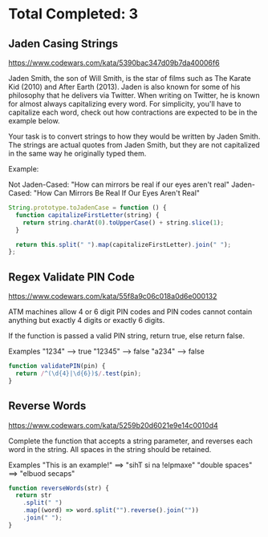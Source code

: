 # Total Completed: 3

## Jaden Casing Strings

https://www.codewars.com/kata/5390bac347d09b7da40006f6

Jaden Smith, the son of Will Smith, is the star of films such as The Karate Kid (2010) and After Earth (2013). Jaden is also known for some of his philosophy that he delivers via Twitter. When writing on Twitter, he is known for almost always capitalizing every word. For simplicity, you'll have to capitalize each word, check out how contractions are expected to be in the example below.

Your task is to convert strings to how they would be written by Jaden Smith. The strings are actual quotes from Jaden Smith, but they are not capitalized in the same way he originally typed them.

Example:

Not Jaden-Cased: "How can mirrors be real if our eyes aren't real"
Jaden-Cased: "How Can Mirrors Be Real If Our Eyes Aren't Real"

```javascript
String.prototype.toJadenCase = function () {
  function capitalizeFirstLetter(string) {
    return string.charAt(0).toUpperCase() + string.slice(1);
  }

  return this.split(" ").map(capitalizeFirstLetter).join(" ");
};
```

## Regex Validate PIN Code

https://www.codewars.com/kata/55f8a9c06c018a0d6e000132

ATM machines allow 4 or 6 digit PIN codes and PIN codes cannot contain anything but exactly 4 digits or exactly 6 digits.

If the function is passed a valid PIN string, return true, else return false.

Examples
"1234" --> true
"12345" --> false
"a234" --> false

```javascript
function validatePIN(pin) {
  return /^(\d{4}|\d{6})$/.test(pin);
}
```

## Reverse Words

https://www.codewars.com/kata/5259b20d6021e9e14c0010d4

Complete the function that accepts a string parameter, and reverses each word in the string. All spaces in the string should be retained.

Examples
"This is an example!" ==> "sihT si na !elpmaxe"
"double spaces" ==> "elbuod secaps"

```javascript
function reverseWords(str) {
  return str
    .split(" ")
    .map((word) => word.split("").reverse().join(""))
    .join(" ");
}
```
